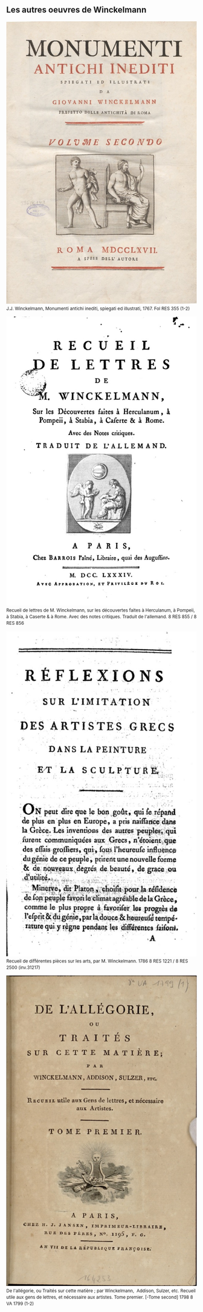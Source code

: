 ## Les autres oeuvres de Winckelmann

[![Foo](/img/doc18/doc18_1.jpg)](./document18.html)
<small style="text-align:center">J.J. Winckelmann, Monumenti antichi inediti, spiegati ed illustrati, 1767.	Fol RES 355 (1-2)</small>

[![Foo](/img/doc19/doc19_1.jpg)](./document19.html)
<small style="text-align:center">Recueil de lettres de M. Winckelmann, sur les découvertes faites à Herculanum, à Pompeii, à Stabia, à Caserte & à Rome. Avec des notes critiques. Traduit de l'allemand. 8 RES 855 / 8 RES 856</small>

[![Foo](/img/doc20/doc20_1.jpg)](./document21.html)
<small style="text-align:center">Recueil de différentes pièces sur les arts, par M. Winckelmann. 1786	8 RES 1221 / 8 RES 2500 (inv.31217)</small>

[![Foo](/img/doc21/doc21_1.jpg)](./document21.html)
<small style="text-align:center">De l'allégorie, ou Traités sur cette matière ; par Winckelmann,  Addison, Sulzer, etc. Recueil utile aux gens de lettres, et nécessaire aux artistes. Tome premier. [-Tome second] 1798	8 VA 1799 (1-2)</small>
